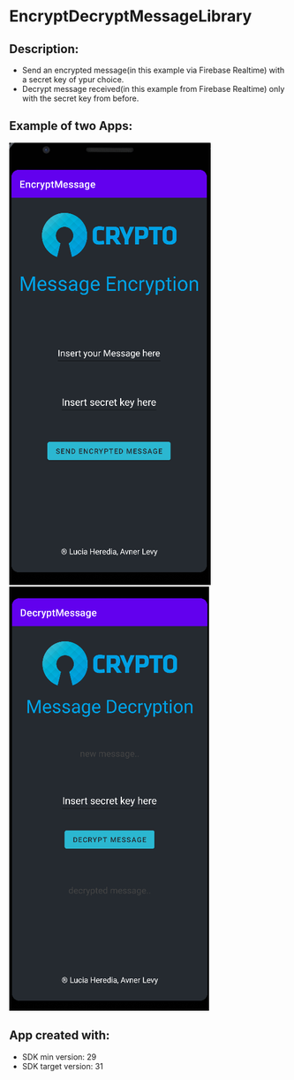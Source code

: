 # EncryptDecryptMessageLibrary

## Description:
- Send an encrypted message(in this example via Firebase Realtime) with a secret key of ypur choice.
- Decrypt message received(in this example from Firebase Realtime) only with the secret key from before.


## Example of two Apps:
<img src = "ExampleApps/EncryptApp.png"> <img src = "ExampleApps/DecryptApp.png">


## App created with:
* SDK min version: 29
* SDK target version: 31
